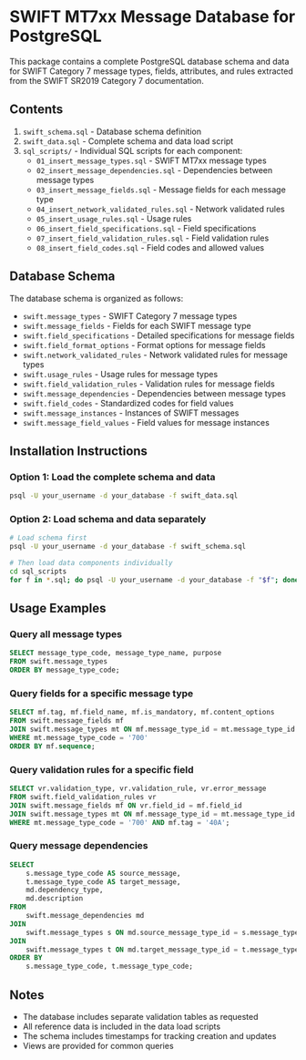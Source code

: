 # SWIFT MT7xx Message Database for PostgreSQL

This package contains a complete PostgreSQL database schema and data for SWIFT Category 7 message types, fields, attributes, and rules extracted from the SWIFT SR2019 Category 7 documentation.

## Contents

1. `swift_schema.sql` - Database schema definition
2. `swift_data.sql` - Complete schema and data load script
3. `sql_scripts/` - Individual SQL scripts for each component:
   - `01_insert_message_types.sql` - SWIFT MT7xx message types
   - `02_insert_message_dependencies.sql` - Dependencies between message types
   - `03_insert_message_fields.sql` - Message fields for each message type
   - `04_insert_network_validated_rules.sql` - Network validated rules
   - `05_insert_usage_rules.sql` - Usage rules
   - `06_insert_field_specifications.sql` - Field specifications
   - `07_insert_field_validation_rules.sql` - Field validation rules
   - `08_insert_field_codes.sql` - Field codes and allowed values

## Database Schema

The database schema is organized as follows:

- `swift.message_types` - SWIFT Category 7 message types
- `swift.message_fields` - Fields for each SWIFT message type
- `swift.field_specifications` - Detailed specifications for message fields
- `swift.field_format_options` - Format options for message fields
- `swift.network_validated_rules` - Network validated rules for message types
- `swift.usage_rules` - Usage rules for message types
- `swift.field_validation_rules` - Validation rules for message fields
- `swift.message_dependencies` - Dependencies between message types
- `swift.field_codes` - Standardized codes for field values
- `swift.message_instances` - Instances of SWIFT messages
- `swift.message_field_values` - Field values for message instances

## Installation Instructions

### Option 1: Load the complete schema and data

```bash
psql -U your_username -d your_database -f swift_data.sql
```

### Option 2: Load schema and data separately

```bash
# Load schema first
psql -U your_username -d your_database -f swift_schema.sql

# Then load data components individually
cd sql_scripts
for f in *.sql; do psql -U your_username -d your_database -f "$f"; done
```

## Usage Examples

### Query all message types

```sql
SELECT message_type_code, message_type_name, purpose 
FROM swift.message_types 
ORDER BY message_type_code;
```

### Query fields for a specific message type

```sql
SELECT mf.tag, mf.field_name, mf.is_mandatory, mf.content_options
FROM swift.message_fields mf
JOIN swift.message_types mt ON mf.message_type_id = mt.message_type_id
WHERE mt.message_type_code = '700'
ORDER BY mf.sequence;
```

### Query validation rules for a specific field

```sql
SELECT vr.validation_type, vr.validation_rule, vr.error_message
FROM swift.field_validation_rules vr
JOIN swift.message_fields mf ON vr.field_id = mf.field_id
JOIN swift.message_types mt ON mf.message_type_id = mt.message_type_id
WHERE mt.message_type_code = '700' AND mf.tag = '40A';
```

### Query message dependencies

```sql
SELECT 
    s.message_type_code AS source_message,
    t.message_type_code AS target_message,
    md.dependency_type,
    md.description
FROM 
    swift.message_dependencies md
JOIN 
    swift.message_types s ON md.source_message_type_id = s.message_type_id
JOIN 
    swift.message_types t ON md.target_message_type_id = t.message_type_id
ORDER BY 
    s.message_type_code, t.message_type_code;
```

## Notes

- The database includes separate validation tables as requested
- All reference data is included in the data load scripts
- The schema includes timestamps for tracking creation and updates
- Views are provided for common queries
